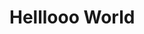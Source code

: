 <!DOCTYPE html>
<html>
<head>
	<link rel="stylesheet" type="text/css" href="style4.css">
	<meta charset="utf-8">
	<meta name="viewport" content="width=device-width, initial-scale=1">
	<title>my website</title>
</head>
<body id="color">
	<h1 class="name">Helllooo World</h1>

</body>
</html>

